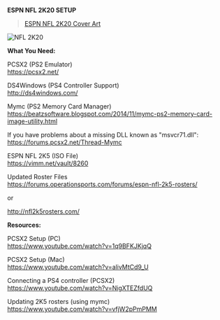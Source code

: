 <b>ESPN NFL 2K20 SETUP</b>

<blockquote class="imgur-embed-pub" lang="en" data-id="a/ircOQVO"><a href="//imgur.com/a/ircOQVO">ESPN NFL 2K20 Cover Art</a></blockquote>

<img src="https://imgur.com/a/ircOQVO#3CTSLxm" alt="NFL 2K20">

<b>What You Need:</b>

PCSX2 (PS2 Emulator)<br>
https://pcsx2.net/

DS4Windows (PS4 Controller Support)<br>
http://ds4windows.com/

Mymc (PS2 Memory Card Manager)<br>
https://beatzsoftware.blogspot.com/2014/11/mymc-ps2-memory-card-image-utility.html

If you have problems about a missing DLL known as "msvcr71.dll":<br>
https://forums.pcsx2.net/Thread-Mymc

ESPN NFL 2K5 (ISO File)<br>
https://vimm.net/vault/8260

Updated Roster Files<br>
https://forums.operationsports.com/forums/espn-nfl-2k5-rosters/<br>

or<br>

http://nfl2k5rosters.com/<br>

<b>Resources:</b>

PCSX2 Setup (PC)<br>
https://www.youtube.com/watch?v=1q9BFKJKjqQ

PCSX2 Setup (Mac)<br>
https://www.youtube.com/watch?v=alivMtCd9_U

Connecting a PS4 controller (PCSX2)<br>
https://www.youtube.com/watch?v=NigXTEZfdUQ

Updating 2K5 rosters (using mymc)<br>
https://www.youtube.com/watch?v=vfjW2pPmPMM
